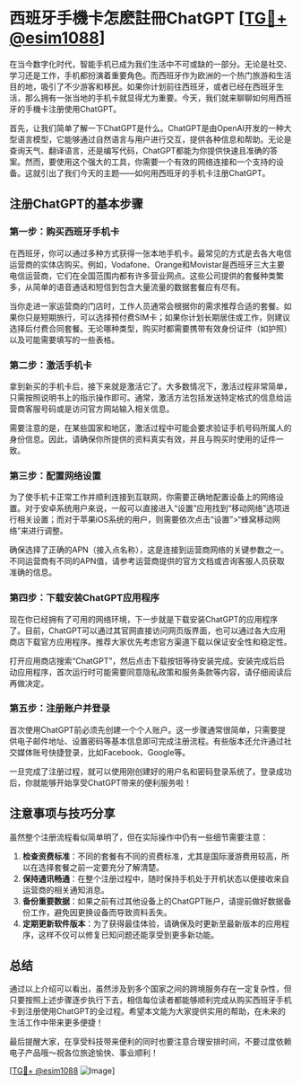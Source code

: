 # 西班牙手機卡怎麽註冊ChatGPT [[TG💪+ @esim1088](https://t.me/s/esim1088)]

在当今数字化时代，智能手机已成为我们生活中不可或缺的一部分。无论是社交、学习还是工作，手机都扮演着重要角色。而西班牙作为欧洲的一个热门旅游和生活目的地，吸引了不少游客和移民。如果你计划前往西班牙，或者已经在西班牙生活，那么拥有一张当地的手机卡就显得尤为重要。今天，我们就来聊聊如何用西班牙的手機卡注册使用ChatGPT。

首先，让我们简单了解一下ChatGPT是什么。ChatGPT是由OpenAI开发的一种大型语言模型，它能够通过自然语言与用户进行交互，提供各种信息和帮助。无论是查询天气、翻译语言，还是编写代码，ChatGPT都能为你提供快速且准确的答案。然而，要使用这个强大的工具，你需要一个有效的网络连接和一个支持的设备。这就引出了我们今天的主题——如何用西班牙的手机卡注册ChatGPT。

## 注册ChatGPT的基本步骤

### 第一步：购买西班牙手机卡

在西班牙，你可以通过多种方式获得一张本地手机卡。最常见的方式是去各大电信运营商的实体店购买。例如，Vodafone、Orange和Movistar是西班牙三大主要电信运营商，它们在全国范围内都有许多营业网点。这些公司提供的套餐种类繁多，从简单的语音通话和短信到包含大量流量的数据套餐应有尽有。

当你走进一家运营商的门店时，工作人员通常会根据你的需求推荐合适的套餐。如果你只是短期旅行，可以选择预付费SIM卡；如果你计划长期居住或工作，则建议选择后付费合同套餐。无论哪种类型，购买时都需要携带有效身份证件（如护照）以及可能需要填写的一些表格。

### 第二步：激活手机卡

拿到新买的手机卡后，接下来就是激活它了。大多数情况下，激活过程非常简单，只需按照说明书上的指示操作即可。通常，激活方法包括发送特定格式的信息给运营商客服号码或是访问官方网站输入相关信息。

需要注意的是，在某些国家和地区，激活过程中可能会要求验证手机号码所属人的身份信息。因此，请确保你所提供的资料真实有效，并且与购买时使用的证件一致。

### 第三步：配置网络设置

为了使手机卡正常工作并顺利连接到互联网，你需要正确地配置设备上的网络设置。对于安卓系统用户来说，一般可以直接进入“设置”应用找到“移动网络”选项进行相关设置；而对于苹果iOS系统的用户，则需要依次点击“设置”>“蜂窝移动网络”来进行调整。

确保选择了正确的APN（接入点名称），这是连接到运营商网络的关键参数之一。不同运营商有不同的APN值，请参考运营商提供的官方文档或咨询客服人员获取准确的信息。

### 第四步：下载安装ChatGPT应用程序

现在你已经拥有了可用的网络环境，下一步就是下载安装ChatGPT的应用程序了。目前，ChatGPT可以通过其官网直接访问网页版界面，也可以通过各大应用商店下载官方应用程序。推荐大家优先考虑官方渠道下载以保证安全性和稳定性。

打开应用商店搜索“ChatGPT”，然后点击下载按钮等待安装完成。安装完成后启动应用程序，首次运行时可能需要同意隐私政策和服务条款等内容，请仔细阅读后再做决定。

### 第五步：注册账户并登录

首次使用ChatGPT前必须先创建一个个人账户。这一步骤通常很简单，只需要提供电子邮件地址、设置密码等基本信息即可完成注册流程。有些版本还允许通过社交媒体账号快捷登录，比如Facebook、Google等。

一旦完成了注册过程，就可以使用刚创建好的用户名和密码登录系统了。登录成功后，你就能够开始享受ChatGPT带来的便利服务啦！

## 注意事项与技巧分享

虽然整个注册流程看似简单明了，但在实际操作中仍有一些细节需要注意：

1. **检查资费标准**：不同的套餐有不同的资费标准，尤其是国际漫游费用较高，所以在选择套餐之前一定要充分了解清楚。
2. **保持通讯畅通**：在整个注册过程中，随时保持手机处于开机状态以便接收来自运营商的相关通知消息。
3. **备份重要数据**：如果之前有过其他设备上的ChatGPT账户，请提前做好数据备份工作，避免因更换设备而导致资料丢失。
4. **定期更新软件版本**：为了获得最佳体验，请确保及时更新至最新版本的应用程序，这样不仅可以修复已知问题还能享受到更多新功能。

## 总结

通过以上介绍可以看出，虽然涉及到多个国家之间的跨境服务存在一定复杂性，但只要按照上述步骤逐步执行下去，相信每位读者都能够顺利完成从购买西班牙手机卡到注册使用ChatGPT的全过程。希望本文能为大家提供实用的帮助，在未来的生活工作中带来更多便捷！

最后提醒大家，在享受科技带来便利的同时也要注意合理安排时间，不要过度依赖电子产品哦～祝各位旅途愉快、事业顺利！

[[TG💪+ @esim1088](https://t.me/s/esim1088) ![Image](https://i.postimg.cc/4NQfJmqS/Snipaste-2025-05-13-00-14-12.png)]